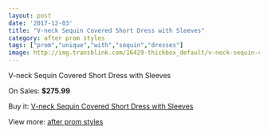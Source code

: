 ```yaml
---
layout: post
date: '2017-12-03'
title: "V-neck Sequin Covered Short Dress with Sleeves"
category: after prom styles
tags: ["prom","unique","with","sequin","dresses"]
image: http://img.transblink.com/16429-thickbox_default/v-neck-sequin-covered-short-dress-with-sleeves.jpg
---
```

V-neck Sequin Covered Short Dress with Sleeves

On Sales: **$275.99**
<a href="https://www.transblink.com/en/after-prom-styles/5195-v-neck-sequin-covered-short-dress-with-sleeves.html"><amp-img layout="responsive" width="600" height="600" src="//img.transblink.com/16429-thickbox_default/v-neck-sequin-covered-short-dress-with-sleeves.jpg" alt="V-neck Sequin Covered Short Dress with Sleeves 0" /></a>
<a href="https://www.transblink.com/en/after-prom-styles/5195-v-neck-sequin-covered-short-dress-with-sleeves.html"><amp-img layout="responsive" width="600" height="600" src="//img.transblink.com/16431-thickbox_default/v-neck-sequin-covered-short-dress-with-sleeves.jpg" alt="V-neck Sequin Covered Short Dress with Sleeves 1" /></a>
<a href="https://www.transblink.com/en/after-prom-styles/5195-v-neck-sequin-covered-short-dress-with-sleeves.html"><amp-img layout="responsive" width="600" height="600" src="//img.transblink.com/16430-thickbox_default/v-neck-sequin-covered-short-dress-with-sleeves.jpg" alt="V-neck Sequin Covered Short Dress with Sleeves 2" /></a>

Buy it: [V-neck Sequin Covered Short Dress with Sleeves](https://www.transblink.com/en/after-prom-styles/5195-v-neck-sequin-covered-short-dress-with-sleeves.html "V-neck Sequin Covered Short Dress with Sleeves")

View more: [after prom styles](https://www.transblink.com/en/55-after-prom-styles "after prom styles")